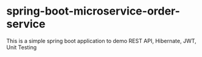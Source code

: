 # spring-boot-microservice-order-service
This is a simple spring boot application to demo REST API, Hibernate, JWT, Unit Testing
